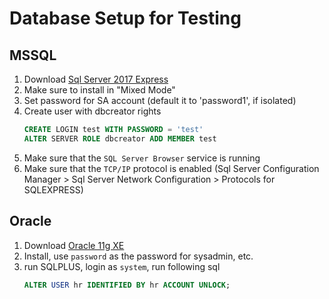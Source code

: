 # Database Setup for Testing

## MSSQL

1. Download [Sql Server 2017 Express](https://www.microsoft.com/en-us/sql-server/sql-server-editions-express)
1. Make sure to install in "Mixed Mode"
1. Set password for SA account (default it to 'password1', if isolated)
1. Create user with dbcreator rights
    ```sql
    CREATE LOGIN test WITH PASSWORD = 'test'
    ALTER SERVER ROLE dbcreator ADD MEMBER test
    ```
1. Make sure that the `SQL Server Browser` service is running
1. Make sure that the `TCP/IP` protocol is enabled (Sql Server Configuration Manager > Sql Server Network Configuration > Protocols for SQLEXPRESS)

## Oracle

1. Download [Oracle 11g XE](https://www.oracle.com/database/technologies/xe-prior-releases.html)
1. Install, use `password` as the password for sysadmin, etc.
1. run SQLPLUS, login as `system`, run following sql
    ```sql
    ALTER USER hr IDENTIFIED BY hr ACCOUNT UNLOCK;
    ```